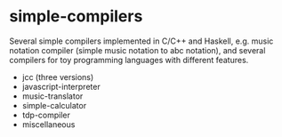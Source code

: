 # simple-compilers

Several simple compilers implemented in C/C++ and Haskell, e.g. music notation compiler (simple music notation to abc notation), and several compilers for toy programming languages with different features.

- jcc (three versions)
- javascript-interpreter
- music-translator
- simple-calculator
- tdp-compiler
- miscellaneous

